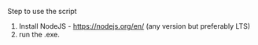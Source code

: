 Step to use the script

1. Install NodeJS - https://nodejs.org/en/ (any version but preferably LTS)
2. run the .exe.
